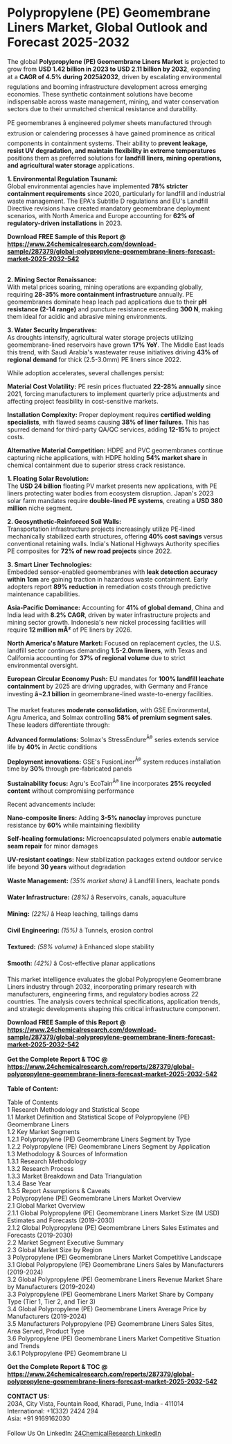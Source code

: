 <h1>Polypropylene (PE) Geomembrane Liners Market, Global Outlook and Forecast 2025-2032</h1><p>The global <strong>Polypropylene (PE) Geomembrane Liners Market</strong> is projected to grow from <strong>USD 1.42 billion in 2023 to USD 2.11 billion by 2032</strong>, expanding at a <strong>CAGR of 4.5% during 2025â2032</strong>, driven by escalating environmental regulations and booming infrastructure development across emerging economies. These synthetic containment solutions have become indispensable across waste management, mining, and water conservation sectors due to their unmatched chemical resistance and durability.</p><p>PE geomembranes â engineered polymer sheets manufactured through extrusion or calendering processes â have gained prominence as critical components in containment systems. Their ability to <strong>prevent leakage, resist UV degradation, and maintain flexibility in extreme temperatures</strong> positions them as preferred solutions for <strong>landfill liners, mining operations, and agricultural water storage</strong> applications.</p><p><strong>1. Environmental Regulation Tsunami:</strong><br>
Global environmental agencies have implemented <strong>78% stricter containment requirements</strong> since 2020, particularly for landfill and industrial waste management. The EPA's Subtitle D regulations and EU's Landfill Directive revisions have created mandatory geomembrane deployment scenarios, with North America and Europe accounting for <strong>62% of regulatory-driven installations</strong> in 2023.</p><div><b>Download FREE Sample of this Report @ 
            <a href="https://www.24chemicalresearch.com/download-sample/287379/global-polypropylene-geomembrane-liners-forecast-market-2025-2032-542">
            https://www.24chemicalresearch.com/download-sample/287379/global-polypropylene-geomembrane-liners-forecast-market-2025-2032-542</a></b></div><br><p><strong>2. Mining Sector Renaissance:</strong><br>
With metal prices soaring, mining operations are expanding globally, requiring <strong>28-35% more containment infrastructure</strong> annually. PE geomembranes dominate heap leach pad applications due to their <strong>pH resistance (2-14 range)</strong> and puncture resistance exceeding <strong>300 N</strong>, making them ideal for acidic and abrasive mining environments.</p><p><strong>3. Water Security Imperatives:</strong><br>
As droughts intensify, agricultural water storage projects utilizing geomembrane-lined reservoirs have grown <strong>17% YoY</strong>. The Middle East leads this trend, with Saudi Arabia's wastewater reuse initiatives driving <strong>43% of regional demand</strong> for thick (2.5-3.0mm) PE liners since 2022.</p><p>While adoption accelerates, several challenges persist:</p><p><strong>Material Cost Volatility:</strong> PE resin prices fluctuated <strong>22-28% annually</strong> since 2021, forcing manufacturers to implement quarterly price adjustments and affecting project feasibility in cost-sensitive markets.</p><p><strong>Installation Complexity:</strong> Proper deployment requires <strong>certified welding specialists</strong>, with flawed seams causing <strong>38% of liner failures</strong>. This has spurred demand for third-party QA/QC services, adding <strong>12-15%</strong> to project costs.</p><p><strong>Alternative Material Competition:</strong> HDPE and PVC geomembranes continue capturing niche applications, with HDPE holding <strong>54% market share</strong> in chemical containment due to superior stress crack resistance.</p><p><strong>1. Floating Solar Revolution:</strong><br>
The <strong>USD 24 billion</strong> floating PV market presents new applications, with PE liners protecting water bodies from ecosystem disruption. Japan's 2023 solar farm mandates require <strong>double-lined PE systems</strong>, creating a <strong>USD 380 million</strong> niche segment.</p><p><strong>2. Geosynthetic-Reinforced Soil Walls:</strong><br>
Transportation infrastructure projects increasingly utilize PE-lined mechanically stabilized earth structures, offering <strong>40% cost savings</strong> versus conventional retaining walls. India's National Highways Authority specifies PE composites for <strong>72% of new road projects</strong> since 2022.</p><p><strong>3. Smart Liner Technologies:</strong><br>
Embedded sensor-enabled geomembranes with <strong>leak detection accuracy within 1cm</strong> are gaining traction in hazardous waste containment. Early adopters report <strong>89% reduction</strong> in remediation costs through predictive maintenance capabilities.</p><p><strong>Asia-Pacific Dominance:</strong> Accounting for <strong>41% of global demand</strong>, China and India lead with <strong>8.2% CAGR</strong>, driven by water infrastructure projects and mining sector growth. Indonesia's new nickel processing facilities will require <strong>12 million mÂ²</strong> of PE liners by 2026.</p><p><strong>North America's Mature Market:</strong> Focused on replacement cycles, the U.S. landfill sector continues demanding <strong>1.5-2.0mm liners</strong>, with Texas and California accounting for <strong>37% of regional volume</strong> due to strict environmental oversight.</p><p><strong>European Circular Economy Push:</strong> EU mandates for <strong>100% landfill leachate containment</strong> by 2025 are driving upgrades, with Germany and France investing <strong>â¬2.1 billion</strong> in geomembrane-lined waste-to-energy facilities.</p><p>The market features <strong>moderate consolidation</strong>, with GSE Environmental, Agru America, and Solmax controlling <strong>58% of premium segment sales</strong>. These leaders differentiate through:</p><p><strong>Advanced formulations:</strong> Solmax's StressEndure<sup>Â®</sup> series extends service life by <strong>40%</strong> in Arctic conditions</p><p><strong>Deployment innovations:</strong> GSE's FusionLiner<sup>Â®</sup> system reduces installation time by <strong>30%</strong> through pre-fabricated panels</p><p><strong>Sustainability focus:</strong> Agru's EcoTain<sup>Â®</sup> line incorporates <strong>25% recycled content</strong> without compromising performance</p><p>Recent advancements include:</p><p><strong>Nano-composite liners:</strong> Adding <strong>3-5% nanoclay</strong> improves puncture resistance by <strong>60%</strong> while maintaining flexibility</p><p><strong>Self-healing formulations:</strong> Microencapsulated polymers enable <strong>automatic seam repair</strong> for minor damages</p><p><strong>UV-resistant coatings:</strong> New stabilization packages extend outdoor service life beyond <strong>30 years</strong> without degradation</p><p><strong>Waste Management:</strong> <em>(35% market share)</em> â Landfill liners, leachate ponds</p><p><strong>Water Infrastructure:</strong> <em>(28%)</em> â Reservoirs, canals, aquaculture</p><p><strong>Mining:</strong> <em>(22%)</em> â Heap leaching, tailings dams</p><p><strong>Civil Engineering:</strong> <em>(15%)</em> â Tunnels, erosion control</p><p><strong>Textured:</strong> <em>(58% volume)</em> â Enhanced slope stability</p><p><strong>Smooth:</strong> <em>(42%)</em> â Cost-effective planar applications</p><p>This market intelligence evaluates the global Polypropylene Geomembrane Liners industry through 2032, incorporating primary research with manufacturers, engineering firms, and regulatory bodies across 22 countries. The analysis covers technical specifications, application trends, and strategic developments shaping this critical infrastructure component.</p><div><b>Download FREE Sample of this Report @ 
            <a href="https://www.24chemicalresearch.com/download-sample/287379/global-polypropylene-geomembrane-liners-forecast-market-2025-2032-542">
            https://www.24chemicalresearch.com/download-sample/287379/global-polypropylene-geomembrane-liners-forecast-market-2025-2032-542</a></b></div><br><div><b>Get the Complete Report & TOC @ 
            <a href="https://www.24chemicalresearch.com/reports/287379/global-polypropylene-geomembrane-liners-forecast-market-2025-2032-542">
            https://www.24chemicalresearch.com/reports/287379/global-polypropylene-geomembrane-liners-forecast-market-2025-2032-542</a></b></div><br>
            <b>Table of Content:</b><p>Table of Contents<br />
1 Research Methodology and Statistical Scope<br />
1.1 Market Definition and Statistical Scope of Polypropylene (PE) Geomembrane Liners<br />
1.2 Key Market Segments<br />
1.2.1 Polypropylene (PE) Geomembrane Liners Segment by Type<br />
1.2.2 Polypropylene (PE) Geomembrane Liners Segment by Application<br />
1.3 Methodology & Sources of Information<br />
1.3.1 Research Methodology<br />
1.3.2 Research Process<br />
1.3.3 Market Breakdown and Data Triangulation<br />
1.3.4 Base Year<br />
1.3.5 Report Assumptions & Caveats<br />
2 Polypropylene (PE) Geomembrane Liners Market Overview<br />
2.1 Global Market Overview<br />
2.1.1 Global Polypropylene (PE) Geomembrane Liners Market Size (M USD) Estimates and Forecasts (2019-2030)<br />
2.1.2 Global Polypropylene (PE) Geomembrane Liners Sales Estimates and Forecasts (2019-2030)<br />
2.2 Market Segment Executive Summary<br />
2.3 Global Market Size by Region<br />
3 Polypropylene (PE) Geomembrane Liners Market Competitive Landscape<br />
3.1 Global Polypropylene (PE) Geomembrane Liners Sales by Manufacturers (2019-2024)<br />
3.2 Global Polypropylene (PE) Geomembrane Liners Revenue Market Share by Manufacturers (2019-2024)<br />
3.3 Polypropylene (PE) Geomembrane Liners Market Share by Company Type (Tier 1, Tier 2, and Tier 3)<br />
3.4 Global Polypropylene (PE) Geomembrane Liners Average Price by Manufacturers (2019-2024)<br />
3.5 Manufacturers Polypropylene (PE) Geomembrane Liners Sales Sites, Area Served, Product Type<br />
3.6 Polypropylene (PE) Geomembrane Liners Market Competitive Situation and Trends<br />
3.6.1 Polypropylene (PE) Geomembrane Li</p><div><b>Get the Complete Report & TOC @ 
            <a href="https://www.24chemicalresearch.com/reports/287379/global-polypropylene-geomembrane-liners-forecast-market-2025-2032-542">
            https://www.24chemicalresearch.com/reports/287379/global-polypropylene-geomembrane-liners-forecast-market-2025-2032-542</a></b></div><br><b>CONTACT US:</b><br>
            203A, City Vista, Fountain Road, Kharadi, Pune, India - 411014<br>
            International: +1(332) 2424 294<br>
            Asia: +91 9169162030 <br><br>
            Follow Us On LinkedIn: <a href="https://www.linkedin.com/company/24chemicalresearch/">24ChemicalResearch LinkedIn</a>